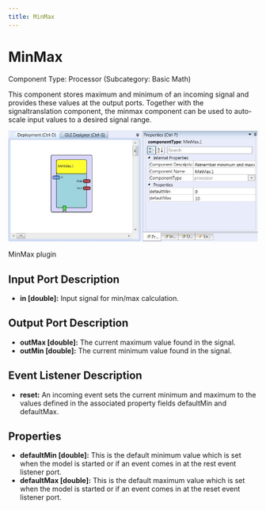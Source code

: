 ```yaml
---
title: MinMax
---
```


# MinMax

Component Type: Processor (Subcategory: Basic Math)

This component stores maximum and minimum of an incoming signal and provides these values at the output ports. Together with the signaltranslation component, the minmax component can be used to auto-scale input values to a desired signal range.

![Screenshot: MinMax plugin](img/minmax.jpg "Screenshot: MinMax plugin")

MinMax plugin

## Input Port Description

*   **in \[double\]:** Input signal for min/max calculation.

## Output Port Description

*   **outMax \[double\]:** The current maximum value found in the signal.
*   **outMin \[double\]:** The current minimum value found in the signal.

## Event Listener Description

*   **reset:** An incoming event sets the current minimum and maximum to the values defined in the associated property fields defaultMin and defaultMax.

## Properties

*   **defaultMin \[double\]:** This is the default minimum value which is set when the model is started or if an event comes in at the rest event listener port.
*   **defaultMax \[double\]:** This is the default maximum value which is set when the model is started or if an event comes in at the reset event listener port.